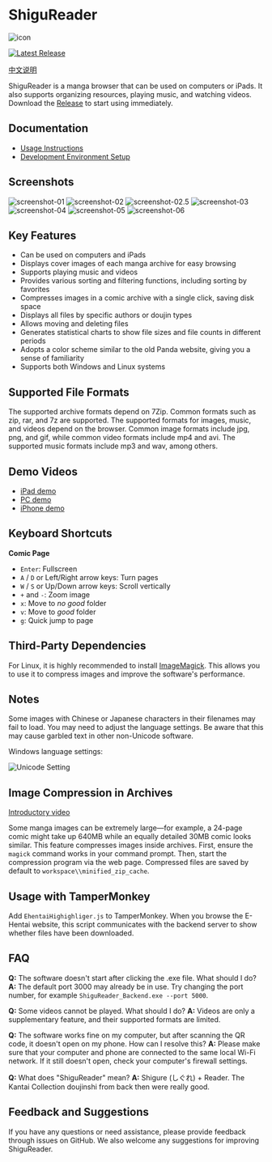 # ShiguReader

![icon](screenshot/favicon-96x96.png)

[![Latest Release](https://img.shields.io/github/v/release/hjyssg/ShiguReader?label=latest%20release)](https://github.com/hjyssg/ShiguReader/releases)

[中文说明](README.md)

ShiguReader is a manga browser that can be used on computers or iPads. It also supports organizing resources, playing music, and watching videos. Download the [Release](https://github.com/hjyssg/ShiguReader/releases) to start using immediately.

## Documentation

- [Usage Instructions](Readme_Usage.md)
- [Development Environment Setup](Readme_Dev_Setup.md)

## Screenshots

![screenshot-01](screenshot/01.png)
![screenshot-02](screenshot/02.png)
![screenshot-02.5](screenshot/02.5.png)
![screenshot-03](screenshot/03.png)
![screenshot-04](screenshot/04.png)
![screenshot-05](screenshot/05.png)
![screenshot-06](screenshot/06.png)

## Key Features

- Can be used on computers and iPads
- Displays cover images of each manga archive for easy browsing
- Supports playing music and videos
- Provides various sorting and filtering functions, including sorting by favorites
- Compresses images in a comic archive with a single click, saving disk space
- Displays all files by specific authors or doujin types
- Allows moving and deleting files
- Generates statistical charts to show file sizes and file counts in different periods
- Adopts a color scheme similar to the old Panda website, giving you a sense of familiarity
- Supports both Windows and Linux systems

## Supported File Formats

The supported archive formats depend on 7Zip. Common formats such as zip, rar, and 7z are supported. The supported formats for images, music, and videos depend on the browser. Common image formats include jpg, png, and gif, while common video formats include mp4 and avi. The supported music formats include mp3 and wav, among others.

## Demo Videos

- [iPad demo](https://www.bilibili.com/video/BV1Mt4y1m7qU)
- [PC demo](https://www.bilibili.com/video/BV1t64y1u729/)
- [iPhone demo](https://www.bilibili.com/video/BV1xt4y1U73L/)

## Keyboard Shortcuts

**Comic Page**

- `Enter`: Fullscreen
- `A` / `D` or Left/Right arrow keys: Turn pages
- `W` / `S` or Up/Down arrow keys: Scroll vertically
- `+` and `-`: Zoom image
- `x`: Move to *no good* folder
- `v`: Move to *good* folder
- `g`: Quick jump to page

## Third-Party Dependencies

For Linux, it is highly recommended to install [ImageMagick](https://imagemagick.org). This allows you to use it to compress images and improve the software's performance.

## Notes

Some images with Chinese or Japanese characters in their filenames may fail to load. You may need to adjust the language settings. Be aware that this may cause garbled text in other non-Unicode software.

Windows language settings:

![Unicode Setting](screenshot/unicode-setting.png)

## Image Compression in Archives

[Introductory video](https://www.bilibili.com/video/BV1pi4y147Gu?from=search&seid=13429520178852889848/)

Some manga images can be extremely large—for example, a 24-page comic might take up 640MB while an equally detailed 30MB comic looks similar. This feature compresses images inside archives. First, ensure the `magick` command works in your command prompt. Then, start the compression program via the web page. Compressed files are saved by default to `workspace\\minified_zip_cache`.

## Usage with TamperMonkey

Add `EhentaiHighighliger.js` to TamperMonkey. When you browse the E-Hentai website, this script communicates with the backend server to show whether files have been downloaded.

## FAQ

**Q:** The software doesn't start after clicking the .exe file. What should I do?
**A:** The default port 3000 may already be in use. Try changing the port number, for example `ShiguReader_Backend.exe --port 5000`.

**Q:** Some videos cannot be played. What should I do?
**A:** Videos are only a supplementary feature, and their supported formats are limited.

**Q:** The software works fine on my computer, but after scanning the QR code, it doesn't open on my phone. How can I resolve this?
**A:** Please make sure that your computer and phone are connected to the same local Wi-Fi network. If it still doesn't open, check your computer's firewall settings.

**Q:** What does "ShiguReader" mean?
**A:** Shigure (しぐれ) + Reader. The Kantai Collection doujinshi from back then were really good.

## Feedback and Suggestions

If you have any questions or need assistance, please provide feedback through issues on GitHub. We also welcome any suggestions for improving ShiguReader.

